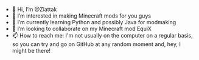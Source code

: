 - 👋 Hi, I’m @Ziattak
- 👀 I’m interested in making Minecraft mods for you guys
- 🌱 I’m currently learning Python and possibly Java for modmaking
- 💞️ I’m looking to collaborate on my Minecraft mod EquiX
- 📫 How to reach me: I'm not usually on the computer on a regular basis, so you can try and go on GitHub at any random moment and, hey, I might be there!

<!---
Ziattak/Ziattak is a ✨ special ✨ repository because its `README.md` (this file) appears on your GitHub profile.
You can click the Preview link to take a look at your changes.
--->
